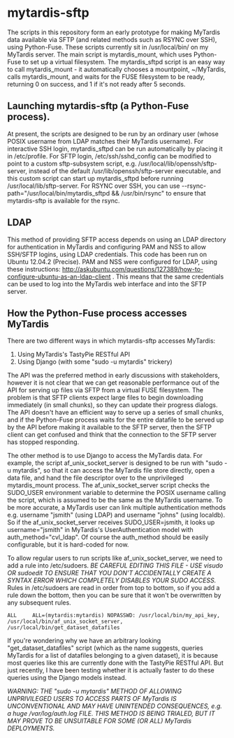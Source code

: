 mytardis-sftp
=============
The scripts in this repository form an early prototype for making MyTardis data available via SFTP (and related methods such as RSYNC over SSH), using Python-Fuse.  These scripts currently sit in /usr/local/bin/ on my MyTardis server.  The main script is mytardis\_mount, which uses Python-Fuse to set up a virtual filesystem.  The mytardis\_sftpd script is an easy way to call mytardis\_mount - it automatically chooses a mountpoint, ~/MyTardis, calls mytardis\_mount, and waits for the FUSE filesystem to be ready, returning 0 on success, and 1 if it's not ready after 5 seconds.  

Launching mytardis-sftp (a Python-Fuse process).
-----------------------------------------------
At present, the scripts are designed to be run by an ordinary user (whose POSIX username from LDAP matches their MyTardis username).  For interactive SSH login, mytardis\_sftpd can be run automatically by placing it in /etc/profile.  For SFTP login, /etc/ssh/sshd\_config can be modified to point to a custom sftp-subsystem script, e.g. /usr/local/lib/openssh/sftp-server, instead of the default /usr/lib/openssh/sftp-server executable, and this custom script can start up mytardis\_sftpd before running /usr/local/lib/sftp-server.  For RSYNC over SSH, you can use --rsync-path="/usr/local/bin/mytardis\_sftpd && /usr/bin/rsync" to ensure that mytardis-sftp is available for the rsync.

LDAP
----
This method of providing SFTP access depends on using an LDAP directory for authentication in MyTardis and configuring PAM and NSS to allow SSH/SFTP logins, using LDAP credentials.  This code has been run on Ubuntu 12.04.2 (Precise).  PAM and NSS were configured for LDAP, using these instructions: http://askubuntu.com/questions/127389/how-to-configure-ubuntu-as-an-ldap-client .  This means that the same credentials can be used to log into the MyTardis web interface and into the SFTP server.  

How the Python-Fuse process accesses MyTardis
---------------------------------------------
There are two different ways in which mytardis-sftp accesses MyTardis:

1. Using MyTardis's TastyPie RESTful API
2. Using Django (with some "sudo -u mytardis" trickery)

The API was the preferred method in early discussions with stakeholders, however it is not clear that we can get reasonable performance out of the API for serving up files via SFTP from a virtual FUSE filesystem.  The problem is that SFTP clients expect large files to begin downloading immediately (in small chunks), so they can update their progress dialogs.  The API doesn't have an efficient way to serve up a series of small chunks, and if the Python-Fuse process waits for the entire datafile to be served up by the API before making it available to the SFTP server, then the SFTP client can get confused and think that the connection to the SFTP server has stopped responding. 

The other method is to use Django to access the MyTardis data.  For example, the script af\_unix\_socket\_server is designed to be run with "sudo -u mytardis", so that it can access the MyTardis file store directly, open a data file, and hand the file descriptor over to the unprivileged mytardis\_mount process.  The af\_unix\_socket\_server script checks the SUDO\_USER environment variable to determine the POSIX username calling the script, which is assumed to be the same as the MyTardis username.  To be more accurate, a MyTardis user can link multiple authentication methods e.g. username "jsmith" (using LDAP) and username "johns" (using localdb).  So if the af\_unix\_socket\_server receives SUDO\_USER=jsmith, it looks up username="jsmith" in MyTardis's UserAuthentication model with auth\_method="cvl\_ldap".  Of course the auth\_method should be easily configurable, but it is hard-coded for now.

To allow regular users to run scripts like af\_unix\_socket\_server, we need to add a rule into /etc/sudoers.  *BE CAREFUL EDITING THIS FILE - USE visudo OR sudoedit TO ENSURE THAT YOU DON'T ACCIDENTALLY CREATE A SYNTAX ERROR WHICH COMPLETELY DISABLES YOUR SUDO ACCESS.*  Rules in /etc/sudoers are read in order from top to bottom, so if you add a 
rule down the bottom, then you can be sure that it won't be overwritten by any subsequent rules.
```
ALL     ALL=(mytardis:mytardis) NOPASSWD: /usr/local/bin/my_api_key, /usr/local/bin/af_unix_socket_server, /usr/local/bin/get_dataset_datafiles
```

If you're wondering why we have an arbitrary looking "get\_dataset\_datafiles" script (which as the name suggests, queries MyTardis for a list of datafiles belonging to a given dataset), it is because most queries like this are currently done with the TastyPie RESTful API.  But just recently, I have been testing whether it is actually faster to do these queries using the Django models instead.

*WARNING: THE "sudo -u mytardis" METHOD OF ALLOWING UNPRIVILEGED USERS TO ACCESS PARTS OF MyTardis IS UNCONVENTIONAL AND MAY HAVE UNINTENDED CONSEQUENCES, e.g. a huge /var/log/auth.log FILE.  THIS METHOD IS BEING TRIALED, BUT IT MAY PROVE TO BE UNSUITABLE FOR SOME (OR ALL) MyTardis DEPLOYMENTS.*
